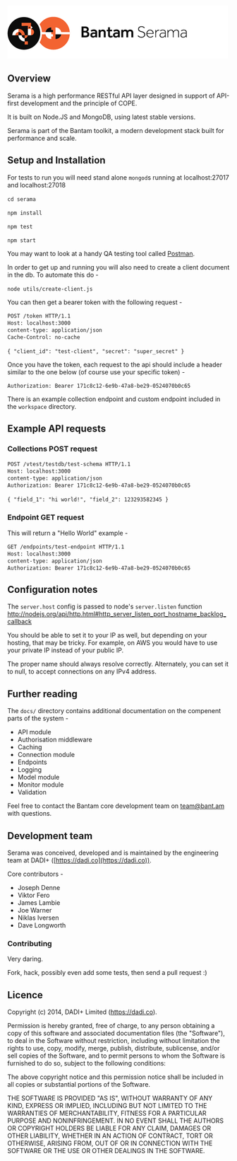![Serama](serama.png)

## Overview

Serama is a high performance RESTful API layer designed in support of API-first development and the principle of COPE.

It is built on Node.JS and MongoDB, using latest stable versions.

Serama is part of the Bantam toolkit, a modern development stack built for performance and scale.

## Setup and Installation

For tests to run you will need stand alone `mongod`s running at localhost:27017 and localhost:27018

`cd serama`

`npm install`

`npm test`

`npm start`

You may want to look at a handy QA testing tool called [Postman](http://www.getpostman.com/).

In order to get up and running you will also need to create a client document in the db.  To automate this do -

`node utils/create-client.js`

You can then get a bearer token with the following request -

    POST /token HTTP/1.1
    Host: localhost:3000
    content-type: application/json
    Cache-Control: no-cache

    { "client_id": "test-client", "secret": "super_secret" }

Once you have the token, each request to the api should include a header similar to the one below (of course use your specific token) -

    Authorization: Bearer 171c8c12-6e9b-47a8-be29-0524070b0c65

There is an example collection endpoint and custom endpoint included in the `workspace` directory.

## Example API requests

### Collections POST request

    POST /vtest/testdb/test-schema HTTP/1.1
    Host: localhost:3000
    content-type: application/json
    Authorization: Bearer 171c8c12-6e9b-47a8-be29-0524070b0c65

    { "field_1": "hi world!", "field_2": 123293582345 }


### Endpoint GET request

This will return a "Hello World" example -

    GET /endpoints/test-endpoint HTTP/1.1
    Host: localhost:3000
    content-type: application/json
    Authorization: Bearer 171c8c12-6e9b-47a8-be29-0524070b0c65

## Configuration notes

The `server.host` config is passed to node's `server.listen` function
http://nodejs.org/api/http.html#http_server_listen_port_hostname_backlog_callback

You should be able to set it to your IP as well, but depending on your hosting, that may be tricky. For example, on AWS you would have to use your private IP instead of your public IP.

The proper name should always resolve correctly. Alternately, you can set it to null, to accept connections on any IPv4 address.

## Further reading

The `docs/` directory contains additional documentation on the compenent parts of the system -

* API module
* Authorisation middleware
* Caching
* Connection module
* Endpoints
* Logging
* Model module
* Monitor module
* Validation

Feel free to contact the Bantam core development team on team@bant.am with questions.

## Development team

Serama was conceived, developed and is maintained by the engineering team at DADI+ ([https://dadi.co](https://dadi.co)).

Core contributors -

* Joseph Denne
* Viktor Fero
* James Lambie
* Joe Warner
* Niklas Iversen
* Dave Longworth

### Contributing

Very daring.

Fork, hack, possibly even add some tests, then send a pull request :)

## Licence

Copyright (c) 2014, DADI+ Limited (https://dadi.co).

Permission is hereby granted, free of charge, to any person obtaining a copy
of this software and associated documentation files (the "Software"), to deal
in the Software without restriction, including without limitation the rights
to use, copy, modify, merge, publish, distribute, sublicense, and/or sell
copies of the Software, and to permit persons to whom the Software is
furnished to do so, subject to the following conditions:

The above copyright notice and this permission notice shall be included in
all copies or substantial portions of the Software.

THE SOFTWARE IS PROVIDED "AS IS", WITHOUT WARRANTY OF ANY KIND, EXPRESS OR
IMPLIED, INCLUDING BUT NOT LIMITED TO THE WARRANTIES OF MERCHANTABILITY,
FITNESS FOR A PARTICULAR PURPOSE AND NONINFRINGEMENT. IN NO EVENT SHALL THE
AUTHORS OR COPYRIGHT HOLDERS BE LIABLE FOR ANY CLAIM, DAMAGES OR OTHER
LIABILITY, WHETHER IN AN ACTION OF CONTRACT, TORT OR OTHERWISE, ARISING FROM,
OUT OF OR IN CONNECTION WITH THE SOFTWARE OR THE USE OR OTHER DEALINGS IN
THE SOFTWARE.
